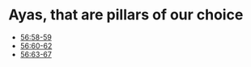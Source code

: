 # Ayas, that are pillars of our choice

- [56:58-59](https://quran.com/56/58-59)
- [56:60-62](https://quran.com/56/60-62)
- [56:63-67](https://quran.com/56/63-67)
